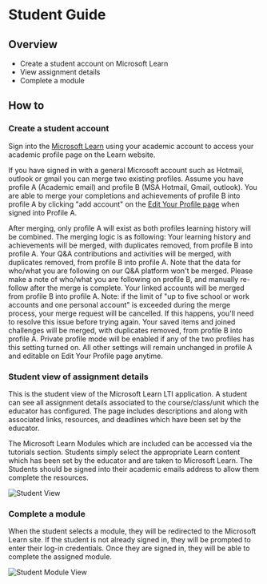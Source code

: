 # Student Guide 
## Overview
- Create a student account on Microsoft Learn
- View assignment details
- Complete a module 

## How to 

### Create a student account 
Sign into the [Microsoft Learn](http://docs.microsoft.com/learn) using your academic account to access your academic profile page on the Learn website.

If you have signed in with a general Microsoft account such as Hotmail, outlook or gmail you can merge two existing profiles. Assume you have profile A (Academic email) and profile B (MSA Hotmail, Gmail, outlook). You are able to merge your completions and achievements of profile B into profile A by clicking "add account" on the [Edit Your Profile page](https://techprofile.microsoft.com/edit) when signed into Profile A. 

After merging, only profile A will exist as both profiles learning history will be combined. The merging logic is as following:
Your learning history and achievements will be merged, with duplicates removed, from profile B into profile A.
Your Q&A contributions and activities will be merged, with duplicates removed, from profile B into profile A. Note that the data for who/what you are following on our Q&A platform won't be merged. Please make a note of who/what you are following on profile B, and manually re-follow after the merge is complete.
Your linked accounts will be merged from profile B into profile A. Note: if the limit of "up to five school or work accounts and one personal account" is exceeded during the merge process, your merge request will be cancelled. If this happens, you'll need to resolve this issue before trying again.
Your saved items and joined challenges will be merged, with duplicates removed, from profile B into profile A.
Private profile mode will be enabled if any of the two profiles has this setting turned on.
All other settings will remain unchanged in profile A and editable on Edit Your Profile page anytime.

### Student view of assignment details
This is the student view of the Microsoft Learn LTI application. A student can see all assignment details associated to the course/class/unit which the educator has configured. The page includes descriptions and along with associated links, resources, and deadlines which have been set by the educator. 

The Microsoft Learn Modules which are included can be accessed via the tutorials section. Students simply select the appropriate Learn content which has been set by the educator and are taken to Microsoft Learn. The Students should be signed into their academic emails address to allow them complete the resources.


![Student View](/images/Student.View.png)


### Complete a module
When the student selects a module, they will be redirected to the Microsoft Learn site. If the student is not already signed in, they will be prompted to enter their log-in credentials. Once they are signed in, they will be able to complete the assigned module. 


![Student Module View](/images/View.Student.Module.PNG)

